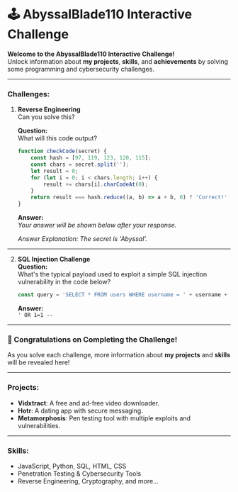 # 🕹️ AbyssalBlade110 Interactive Challenge

**Welcome to the AbyssalBlade110 Interactive Challenge!**  
Unlock information about **my projects**, **skills**, and **achievements** by solving some programming and cybersecurity challenges.

---

### **Challenges:**

1. **Reverse Engineering**  
    Can you solve this?

    **Question:**  
    What will this code output?
    ```javascript
    function checkCode(secret) {
        const hash = [97, 119, 123, 120, 115];
        const chars = secret.split('');
        let result = 0;
        for (let i = 0; i < chars.length; i++) {
            result += chars[i].charCodeAt(0);
        }
        return result === hash.reduce((a, b) => a + b, 0) ? 'Correct!' : 'Wrong!';
    }
    ```
    **Answer:**  
    *Your answer will be shown below after your response.*
    
    *Answer Explanation: The secret is 'Abyssal'.*

---

2. **SQL Injection Challenge**  
    **Question:**  
    What's the typical payload used to exploit a simple SQL injection vulnerability in the code below?

    ```javascript
    const query = 'SELECT * FROM users WHERE username = ' + username + ' AND password = ' + password;
    ```

    **Answer:**  
    `' OR 1=1 --`

---

### 🎉 Congratulations on Completing the Challenge!

As you solve each challenge, more information about **my projects** and **skills** will be revealed here!

---

### **Projects:**

- **Vidxtract**: A free and ad-free video downloader.
- **Hotr**: A dating app with secure messaging.
- **Metamorphosis**: Pen testing tool with multiple exploits and vulnerabilities.

---

### **Skills:**

- JavaScript, Python, SQL, HTML, CSS
- Penetration Testing & Cybersecurity Tools
- Reverse Engineering, Cryptography, and more...

